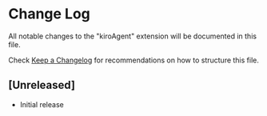 # Change Log

All notable changes to the "kiroAgent" extension will be documented in this file.

Check [Keep a Changelog](http://keepachangelog.com/) for recommendations on how to structure this file.

## [Unreleased]

- Initial release
